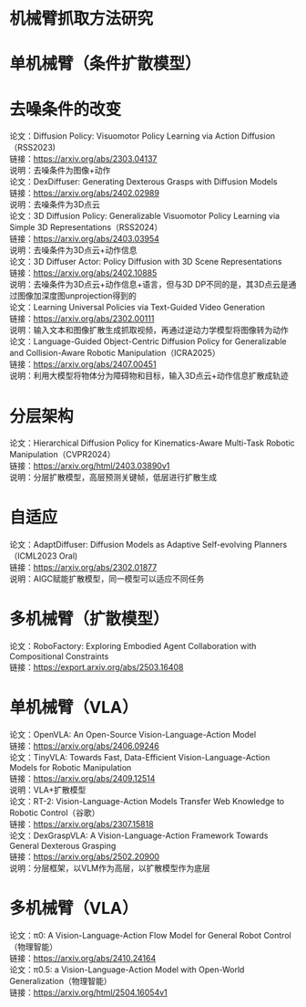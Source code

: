 # 机械臂抓取方法研究
# 单机械臂（条件扩散模型）  
# 去噪条件的改变  
论文：Diffusion Policy: Visuomotor Policy Learning via Action Diffusion（RSS2023)  
链接：https://arxiv.org/abs/2303.04137  
说明：去噪条件为图像+动作  
论文：DexDiffuser: Generating Dexterous Grasps with Diffusion Models  
链接：https://arxiv.org/abs/2402.02989  
说明：去噪条件为3D点云  
论文：3D Diffusion Policy: Generalizable Visuomotor Policy Learning via Simple 3D Representations（RSS2024）  
链接：https://arxiv.org/abs/2403.03954  
说明：去噪条件为3D点云+动作信息  
论文：3D Diffuser Actor: Policy Diffusion with 3D Scene Representations  
链接：https://arxiv.org/abs/2402.10885  
说明：去噪条件为3D点云+动作信息+语言，但与3D DP不同的是，其3D点云是通过图像加深度图unprojection得到的   
论文：Learning Universal Policies via Text-Guided Video Generation  
链接：https://arxiv.org/abs/2302.00111  
说明：输入文本和图像扩散生成抓取视频，再通过逆动力学模型将图像转为动作  
论文：Language-Guided Object-Centric Diffusion Policy for Generalizable and Collision-Aware Robotic Manipulation（ICRA2025）  
链接：https://arxiv.org/abs/2407.00451  
说明：利用大模型将物体分为障碍物和目标，输入3D点云+动作信息扩散成轨迹  
# 分层架构 
论文：Hierarchical Diffusion Policy for Kinematics-Aware Multi-Task Robotic Manipulation（CVPR2024）  
链接：https://arxiv.org/html/2403.03890v1   
说明：分层扩散模型，高层预测关键帧，低层进行扩散生成  
# 自适应  
论文：AdaptDiffuser: Diffusion Models as Adaptive Self-evolving Planners（ICML2023 Oral)  
链接：https://arxiv.org/abs/2302.01877  
说明：AIGC赋能扩散模型，同一模型可以适应不同任务  
# 多机械臂（扩散模型）  
论文：RoboFactory: Exploring Embodied Agent Collaboration  with Compositional Constraints  
链接：https://export.arxiv.org/abs/2503.16408  
# 单机械臂（VLA）
论文：OpenVLA: An Open-Source Vision-Language-Action Model  
链接：https://arxiv.org/abs/2406.09246  
论文：TinyVLA: Towards Fast, Data-Efficient Vision-Language-Action Models for Robotic Manipulation  
链接：https://arxiv.org/abs/2409.12514  
说明：VLA+扩散模型  
论文：RT-2: Vision-Language-Action Models Transfer Web Knowledge to Robotic Control（谷歌）  
链接：https://arxiv.org/abs/2307.15818  
论文：DexGraspVLA: A Vision-Language-Action Framework Towards General Dexterous Grasping  
链接：https://arxiv.org/abs/2502.20900  
说明：分层框架，以VLM作为高层，以扩散模型作为底层  
# 多机械臂（VLA） 
论文：π0: A Vision-Language-Action Flow Model for  General Robot Control（物理智能）  
链接：https://arxiv.org/abs/2410.24164  
论文：π0.5: a Vision-Language-Action Model with  Open-World Generalization（物理智能）  
链接：https://arxiv.org/html/2504.16054v1  
